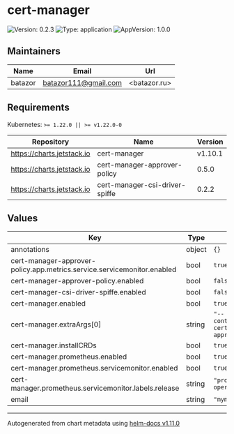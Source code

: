 # cert-manager

![Version: 0.2.3](https://img.shields.io/badge/Version-0.2.3-informational?style=flat-square) ![Type: application](https://img.shields.io/badge/Type-application-informational?style=flat-square) ![AppVersion: 1.0.0](https://img.shields.io/badge/AppVersion-1.0.0-informational?style=flat-square)

## Maintainers

| Name | Email | Url |
| ---- | ------ | --- |
| batazor | <batazor111@gmail.com> | <batazor.ru> |

## Requirements

Kubernetes: `>= 1.22.0 || >= v1.22.0-0`

| Repository | Name | Version |
|------------|------|---------|
| https://charts.jetstack.io | cert-manager | v1.10.1 |
| https://charts.jetstack.io | cert-manager-approver-policy | 0.5.0 |
| https://charts.jetstack.io | cert-manager-csi-driver-spiffe | 0.2.2 |

## Values

| Key | Type | Default | Description |
|-----|------|---------|-------------|
| annotations | object | `{}` |  |
| cert-manager-approver-policy.app.metrics.service.servicemonitor.enabled | bool | `true` |  |
| cert-manager-approver-policy.enabled | bool | `false` |  |
| cert-manager-csi-driver-spiffe.enabled | bool | `false` |  |
| cert-manager.enabled | bool | `true` |  |
| cert-manager.extraArgs[0] | string | `"--controllers='*\\,-certificaterequests-approver'"` |  |
| cert-manager.installCRDs | bool | `true` |  |
| cert-manager.prometheus.enabled | bool | `true` |  |
| cert-manager.prometheus.servicemonitor.enabled | bool | `true` |  |
| cert-manager.prometheus.servicemonitor.labels.release | string | `"prometheus-operator"` |  |
| email | string | `"mymail@gmail.com"` |  |

----------------------------------------------
Autogenerated from chart metadata using [helm-docs v1.11.0](https://github.com/norwoodj/helm-docs/releases/v1.11.0)

